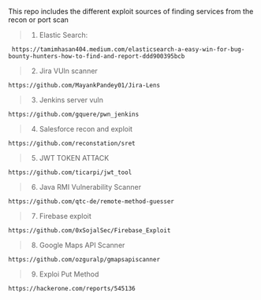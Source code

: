 This repo includes the different exploit sources of finding services from the recon or port scan

> 1. Elastic Search:
```
 https://tamimhasan404.medium.com/elasticsearch-a-easy-win-for-bug-bounty-hunters-how-to-find-and-report-ddd900395bcb
```

> 2. Jira VUln scanner
```
https://github.com/MayankPandey01/Jira-Lens
```

> 3. Jenkins server vuln
```
https://github.com/gquere/pwn_jenkins
```

> 4. Salesforce recon and exploit
```
https://github.com/reconstation/sret
```

> 5. JWT TOKEN ATTACK
```
https://github.com/ticarpi/jwt_tool
```

> 6. Java RMI Vulnerability Scanner
```
https://github.com/qtc-de/remote-method-guesser
```

> 7. Firebase exploit
```
https://github.com/0xSojalSec/Firebase_Exploit
```

> 8. Google Maps API Scanner
```
https://github.com/ozguralp/gmapsapiscanner
```
> 9. Exploi Put Method
```
https://hackerone.com/reports/545136
```
